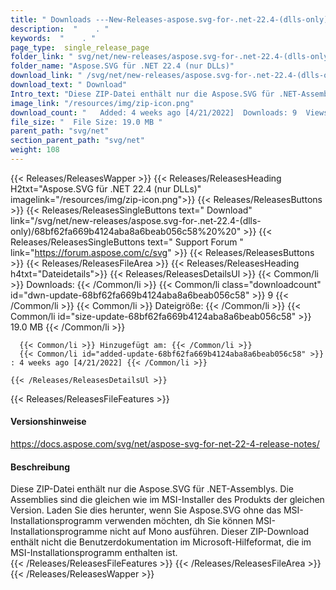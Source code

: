 ```yaml
---
title: " Downloads ---New-Releases-aspose.svg-for-.net-22.4-(dlls-only) . "
description:  "    . " 
keywords:  "    . " 
page_type:  single_release_page
folder_link: " svg/net/new-releases/aspose.svg-for-.net-22.4-(dlls-only)/"
folder_name: "Aspose.SVG für .NET 22.4 (nur DLLs)"
download_link: " /svg/net/new-releases/aspose.svg-for-.net-22.4-(dlls-only)/68bf62fa669b4124aba8a6beab056c58"
download_text: " Download"
Intro_text: "Diese ZIP-Datei enthält nur die Aspose.SVG für .NET-Assemblys. Die Versammlungen ..."
image_link: "/resources/img/zip-icon.png"
download_count: "   Added: 4 weeks ago [4/21/2022]  Downloads: 9  Views: 9"
file_size: "  File Size: 19.0 MB "
parent_path: "svg/net"
section_parent_path: "svg/net"
weight: 108
---
```


{{< Releases/ReleasesWapper >}}
  {{< Releases/ReleasesHeading H2txt="Aspose.SVG für .NET 22.4 (nur DLLs)" imagelink="/resources/img/zip-icon.png">}}
  {{< Releases/ReleasesButtons >}}
    {{< Releases/ReleasesSingleButtons text=" Download" link="/svg/net/new-releases/aspose.svg-for-.net-22.4-(dlls-only)/68bf62fa669b4124aba8a6beab056c58%20%20" >}}
    {{< Releases/ReleasesSingleButtons text=" Support Forum " link="https://forum.aspose.com/c/svg" >}}
  {{< Releases/ReleasesButtons >}}
  {{< Releases/ReleasesFileArea >}}
    {{< Releases/ReleasesHeading h4txt="Dateidetails">}}
    {{< Releases/ReleasesDetailsUl >}}
            {{< Common/li >}} Downloads: {{< /Common/li >}}
      {{< Common/li class="downloadcount" id="dwn-update-68bf62fa669b4124aba8a6beab056c58" >}} 9 {{< /Common/li >}}
      {{< Common/li >}} Dateigröße: {{< /Common/li >}}
      {{< Common/li id="size-update-68bf62fa669b4124aba8a6beab056c58" >}} 19.0 MB {{< /Common/li >}} 


      {{< Common/li >}} Hinzugefügt am: {{< /Common/li >}}
      {{< Common/li id="added-update-68bf62fa669b4124aba8a6beab056c58" >}} : 4 weeks ago [4/21/2022] {{< /Common/li >}} 

    {{< /Releases/ReleasesDetailsUl >}}

  {{< Releases/ReleasesFileFeatures >}}
      <h4>Versionshinweise</h4><div> <a href="https://docs.aspose.com/svg/net/aspose-svg-for-net-22-4-release-notes/">https://docs.aspose.com/svg/net/aspose-svg-for-net-22-4-release-notes/</a></div><h4> Beschreibung</h4><div class="HTMLDescription"> Diese ZIP-Datei enthält nur die Aspose.SVG für .NET-Assemblys. Die Assemblies sind die gleichen wie im MSI-Installer des Produkts der gleichen Version. Laden Sie dies herunter, wenn Sie Aspose.SVG ohne das MSI-Installationsprogramm verwenden möchten, dh Sie können MSI-Installationsprogramme nicht auf Mono ausführen. Dieser ZIP-Download enthält nicht die Benutzerdokumentation im Microsoft-Hilfeformat, die im MSI-Installationsprogramm enthalten ist.</div>
  {{< /Releases/ReleasesFileFeatures >}}
 {{< /Releases/ReleasesFileArea >}}
{{< /Releases/ReleasesWapper >}}



